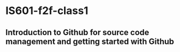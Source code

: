 # IS601-f2f-class1
## Introduction to Github for source code management and getting started with Github
